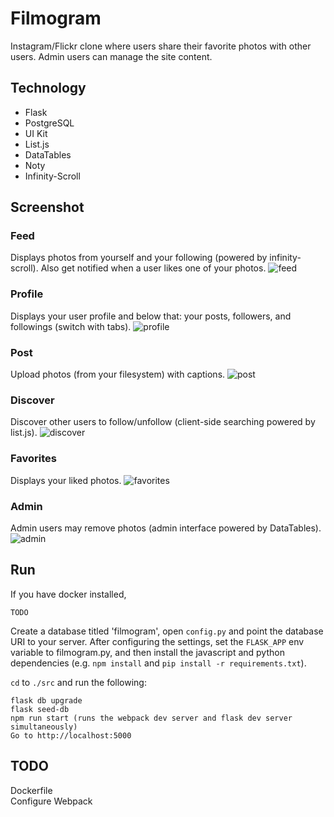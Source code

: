# Filmogram

Instagram/Flickr clone where users share their favorite photos with other
users. Admin users can manage the site content.

Technology
----------
* Flask
* PostgreSQL
* UI Kit
* List.js
* DataTables
* Noty
* Infinity-Scroll

Screenshot
---
### Feed 
Displays photos from yourself and your following (powered by infinity-scroll). Also get notified when a user likes one of your photos.
![feed](/screenshots/feed.png?raw=true "Feed")
### Profile 
Displays your user profile and below that: your posts, followers, and followings (switch with tabs).
![profile](/screenshots/daido.png?raw=true "Profile")
### Post
Upload photos (from your filesystem) with captions.
![post](/screenshots/post.png?raw=true "Post")
### Discover 
Discover other users to follow/unfollow (client-side searching powered by
list.js).
![discover](/screenshots/discover.png?raw=true "Discover")
### Favorites 
Displays your liked photos.
![favorites](/screenshots/favorites.png?raw=true "Discover")
### Admin
Admin users may remove photos (admin interface powered by DataTables).
![admin](/screenshots/admin.png?raw=true "Admin")

Run
---
If you have docker installed,
```
TODO
```

Create a database titled 'filmogram', open `config.py` and point the database
URI to your server. After configuring the settings, set the
`FLASK_APP` env variable to filmogram.py, and then install the javascript
and python dependencies (e.g. `npm install` and `pip install -r
requirements.txt`). 

`cd` to `./src` and run the following:
```
flask db upgrade
flask seed-db
npm run start (runs the webpack dev server and flask dev server simultaneously)
Go to http://localhost:5000
```
TODO
----
Dockerfile  
Configure Webpack

